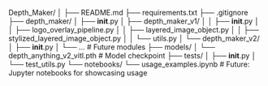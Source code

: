 

Depth_Maker/
│
├── README.md
├── requirements.txt
├── .gitignore
├── depth_maker/
│   ├── __init__.py
│   ├── depth_maker_v1/
│   │   ├── __init__.py
│   │   ├── logo_overlay_pipeline.py
│   │   ├── layered_image_object.py
│   │   ├── stylized_layered_image_object.py
│   │   └── utils.py
│   └── depth_maker_v2/
│       ├── __init__.py
│       └── ...            # Future modules
├── models/
│   └── depth_anything_v2_vitl.pth  # Model checkpoint
├── tests/
│   ├── __init__.py
│   └── test_utils.py
└── notebooks/
    └── usage_examples.ipynb  # Future: Jupyter notebooks for showcasing usage
